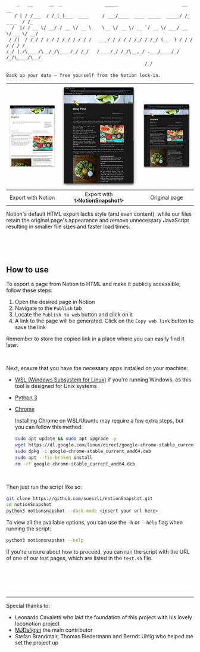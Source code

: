 ```
    _   __      __  _                _____                        __          __
   / | / /___  / /_(_)___  ____     / ___/____  ____ _____  _____/ /_  ____  / /_
  /  |/ / __ \/ __/ / __ \/ __ \    \__ \/ __ \/ __ `/ __ \/ ___/ __ \/ __ \/ __/
 / /|  / /_/ / /_/ / /_/ / / / /   ___/ / / / / /_/ / /_/ (__  ) / / / /_/ / /_
/_/ |_/\____/\__/_/\____/_/ /_/   /____/_/ /_/\__,_/ .___/____/_/ /_/\____/\__/
                                                    /_/

Back up your data – free yourself from the Notion lock-in.
```

| <img width="685" src="docs/assets/export.jpeg"> | <img width="685" src="docs/assets/snapshot.jpeg"> | <img width="685" src="docs/assets/original.jpeg"> |
| :---------------------------------------------: | :-----------------------------------------------: | :-----------------------------------------------: |
|                 Export with Notion              |        Export with **✨NotionSnapshot✨**          |                   Original page                   |

Notion's default HTML export lacks style (and even content), while our files retain the original page's appearance and remove unnecessary JavaScript resulting in smaller file sizes and faster load times.

<br><br><br>

## How to use

To export a page from Notion to HTML and make it publicly accessible, follow these steps:

1. Open the desired page in Notion
2. Navigate to the `Publish` tab
3. Locate the `Publish to web` button and click on it
4. A link to the page will be generated. Click on the `Copy web link` button to save the link

Remember to store the copied link in a place where you can easily find it later.

<br>

Next, ensure that you have the necessary apps installed on your machine:

-   [WSL (Windows Subsystem for Linux)](https://learn.microsoft.com/en-us/windows/wsl/install) if you're running Windows, as this tool is designed for Unix systems

-   [Python 3](https://www.python.org/downloads/)

-   [Chrome](https://www.google.com/chrome/)

    Installing Chrome on WSL/Ubuntu may require a few extra steps, but you can follow this method:

    ```bash
    sudo apt update && sudo apt upgrade -y
    wget https://dl.google.com/linux/direct/google-chrome-stable_current_amd64.deb
    sudo dpkg -i google-chrome-stable_current_amd64.deb
    sudo apt --fix-broken install
    rm -rf google-chrome-stable_current_amd64.deb
    ```


<br>

Then just run the script like so:

```bash
git clone https://github.com/sueszli/notionSnapshot.git
cd notionSnapshot
python3 notionsnapshot --dark-mode <insert your url here>
```

To view all the available options, you can use the `-h` or `--help` flag when running the script:

```bash
python3 notionsnapshot --help
```

If you're unsure about how to proceed, you can run the script with the URL of one of our test pages, which are listed in the `test.sh` file.

<br><br><br><br>

---

Special thanks to:

-   Leonardo Cavaletti who laid the foundation of this project with his lovely loconotion project
-   [MJDeligan](https://github.com/MJDeligan) the main contributor
-   Stefan Brandmair, Thomas Biedermann and Berndt Uhlig who helped me set the project up

